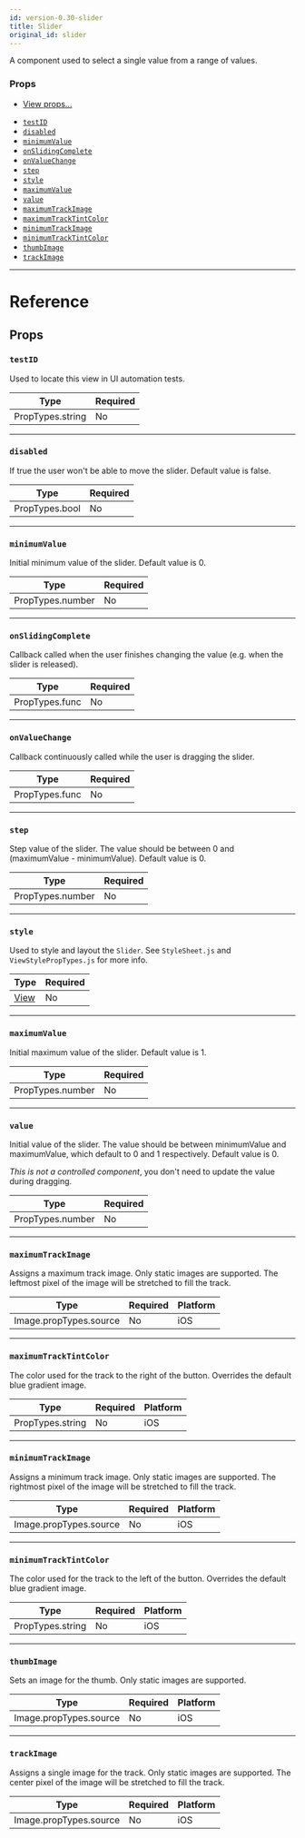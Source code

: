 ```yaml
---
id: version-0.30-slider
title: Slider
original_id: slider
---
```


A component used to select a single value from a range of values.

### Props

* [View props...](view.md#props)

- [`testID`](slider.md#testid)
- [`disabled`](slider.md#disabled)
- [`minimumValue`](slider.md#minimumvalue)
- [`onSlidingComplete`](slider.md#onslidingcomplete)
- [`onValueChange`](slider.md#onvaluechange)
- [`step`](slider.md#step)
- [`style`](slider.md#style)
- [`maximumValue`](slider.md#maximumvalue)
- [`value`](slider.md#value)
- [`maximumTrackImage`](slider.md#maximumtrackimage)
- [`maximumTrackTintColor`](slider.md#maximumtracktintcolor)
- [`minimumTrackImage`](slider.md#minimumtrackimage)
- [`minimumTrackTintColor`](slider.md#minimumtracktintcolor)
- [`thumbImage`](slider.md#thumbimage)
- [`trackImage`](slider.md#trackimage)

---

# Reference

## Props

### `testID`

Used to locate this view in UI automation tests.

| Type             | Required |
| ---------------- | -------- |
| PropTypes.string | No       |

---

### `disabled`

If true the user won't be able to move the slider. Default value is false.

| Type           | Required |
| -------------- | -------- |
| PropTypes.bool | No       |

---

### `minimumValue`

Initial minimum value of the slider. Default value is 0.

| Type             | Required |
| ---------------- | -------- |
| PropTypes.number | No       |

---

### `onSlidingComplete`

Callback called when the user finishes changing the value (e.g. when the slider is released).

| Type           | Required |
| -------------- | -------- |
| PropTypes.func | No       |

---

### `onValueChange`

Callback continuously called while the user is dragging the slider.

| Type           | Required |
| -------------- | -------- |
| PropTypes.func | No       |

---

### `step`

Step value of the slider. The value should be between 0 and (maximumValue - minimumValue). Default value is 0.

| Type             | Required |
| ---------------- | -------- |
| PropTypes.number | No       |

---

### `style`

Used to style and layout the `Slider`. See `StyleSheet.js` and `ViewStylePropTypes.js` for more info.

| Type                  | Required |
| --------------------- | -------- |
| [View](view.md#style) | No       |

---

### `maximumValue`

Initial maximum value of the slider. Default value is 1.

| Type             | Required |
| ---------------- | -------- |
| PropTypes.number | No       |

---

### `value`

Initial value of the slider. The value should be between minimumValue and maximumValue, which default to 0 and 1 respectively. Default value is 0.

_This is not a controlled component_, you don't need to update the value during dragging.

| Type             | Required |
| ---------------- | -------- |
| PropTypes.number | No       |

---

### `maximumTrackImage`

Assigns a maximum track image. Only static images are supported. The leftmost pixel of the image will be stretched to fill the track.

| Type                   | Required | Platform |
| ---------------------- | -------- | -------- |
| Image.propTypes.source | No       | iOS      |

---

### `maximumTrackTintColor`

The color used for the track to the right of the button. Overrides the default blue gradient image.

| Type             | Required | Platform |
| ---------------- | -------- | -------- |
| PropTypes.string | No       | iOS      |

---

### `minimumTrackImage`

Assigns a minimum track image. Only static images are supported. The rightmost pixel of the image will be stretched to fill the track.

| Type                   | Required | Platform |
| ---------------------- | -------- | -------- |
| Image.propTypes.source | No       | iOS      |

---

### `minimumTrackTintColor`

The color used for the track to the left of the button. Overrides the default blue gradient image.

| Type             | Required | Platform |
| ---------------- | -------- | -------- |
| PropTypes.string | No       | iOS      |

---

### `thumbImage`

Sets an image for the thumb. Only static images are supported.

| Type                   | Required | Platform |
| ---------------------- | -------- | -------- |
| Image.propTypes.source | No       | iOS      |

---

### `trackImage`

Assigns a single image for the track. Only static images are supported. The center pixel of the image will be stretched to fill the track.

| Type                   | Required | Platform |
| ---------------------- | -------- | -------- |
| Image.propTypes.source | No       | iOS      |
